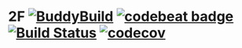# 2F [![BuddyBuild](https://dashboard.buddybuild.com/api/statusImage?appID=5a468e1109afac00016aea8d&branch=master&build=latest)](https://dashboard.buddybuild.com/apps/5a468e1109afac00016aea8d/build/latest?branch=master) [![codebeat badge](https://codebeat.co/badges/06401774-d71a-4682-9db0-e59dfbe77604)](https://codebeat.co/projects/github-com-kingmatusevich-2f-master) [![Build Status](https://travis-ci.org/kingmatusevich/2F.svg?branch=master)](https://travis-ci.org/kingmatusevich/2F) [![codecov](https://codecov.io/gh/kingmatusevich/2F/branch/master/graph/badge.svg)](https://codecov.io/gh/kingmatusevich/2F)
